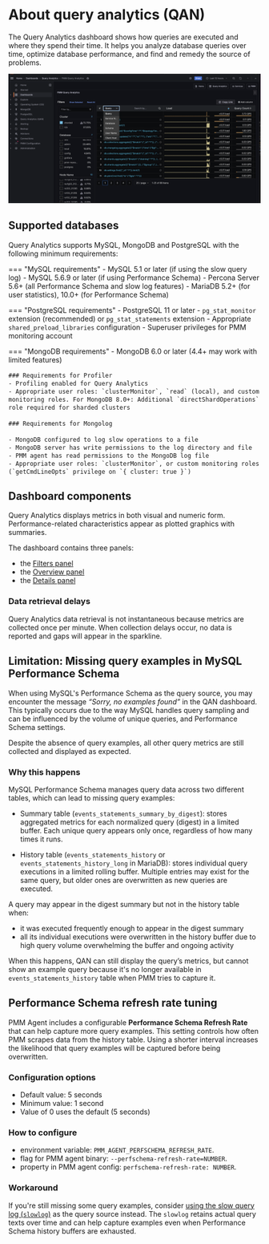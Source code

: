 # About query analytics (QAN)

The Query Analytics dashboard shows how queries are executed and where they spend their time. It helps you analyze database queries over time, optimize database performance, and find and remedy the source of problems.

![!image](../../images/PMM_Query_Analytics.jpg)

## Supported databases

Query Analytics supports MySQL, MongoDB and PostgreSQL with the following minimum requirements:

=== "MySQL requirements"
    - MySQL 5.1 or later (if using the slow query log)
    - MySQL 5.6.9 or later (if using Performance Schema)
    - Percona Server 5.6+ (all Performance Schema and slow log features)
    - MariaDB 5.2+ (for user statistics), 10.0+ (for Performance Schema)

=== "PostgreSQL requirements"
    - PostgreSQL 11 or later
    - `pg_stat_monitor` extension (recommended) or `pg_stat_statements` extension
    - Appropriate `shared_preload_libraries` configuration
    - Superuser privileges for PMM monitoring account

=== "MongoDB requirements"
    - MongoDB 6.0 or later (4.4+ may work with limited features)

    ### Requirements for Profiler
    - Profiling enabled for Query Analytics
    - Appropriate user roles: `clusterMonitor`, `read` (local), and custom monitoring roles. For MongoDB 8.0+: Additional `directShardOperations` role required for sharded clusters

    ### Requirements for Mongolog

    - MongoDB configured to log slow operations to a file
    - MongoDB server has write permissions to the log directory and file
    - PMM agent has read permissions to the MongoDB log file
    - Appropriate user roles: `clusterMonitor`, or custom monitoring roles (`getCmdLineOpts` privilege on `{ cluster: true }`)

## Dashboard components
Query Analytics displays metrics in both visual and numeric form. Performance-related characteristics appear as plotted graphics with summaries.

The dashboard contains three panels:

- the [Filters panel](panels/filters.md)
- the [Overview panel](panels/overview.md)
- the [Details panel](panels/details.md)

### Data retrieval delays

Query Analytics data retrieval is not instantaneous because metrics are collected once per minute. When collection delays occur, no data is reported and gaps will appear in the sparkline.

## Limitation: Missing query examples in MySQL Performance Schema

When using MySQL's Performance Schema as the query source, you may encounter the message *“Sorry, no examples found”* in the QAN dashboard. This typically occurs due to the way MySQL handles query sampling and can be influenced by the volume of unique queries, and Performance Schema settings.

Despite the absence of query examples, all other query metrics are still collected and displayed as expected.

### Why this happens

MySQL Performance Schema manages query data across two different tables, which can lead to missing query examples:

- Summary table (`events_statements_summary_by_digest`): stores aggregated metrics for each normalized query (digest) in a limited buffer. Each unique query appears only once, regardless of how many times it runs.

- History table (`events_statements_history` or `events_statements_history_long` in MariaDB): stores individual query executions in a limited rolling buffer. Multiple entries may exist for the same query, but older ones are overwritten as new queries are executed.

A query may appear in the digest summary but not in the history table when:

- it was executed frequently enough to appear in the digest summary
- all its individual executions were overwritten in the history buffer due to high query volume overwhelming the buffer and ongoing activity

When this happens, QAN can still display the query’s metrics, but cannot show an example query because it's no longer available in `events_statements_history` table when PMM tries to capture it.

## Performance Schema refresh rate tuning

PMM Agent includes a configurable **Performance Schema Refresh Rate** that can help capture more query examples. This setting controls how often PMM scrapes data from the history table. Using a shorter interval increases the likelihood that query examples will be captured before being overwritten.

### Configuration options

- Default value: 5 seconds
- Minimum value: 1 second
- Value of 0 uses the default (5 seconds)

### How to configure 
- environment variable: `PMM_AGENT_PERFSCHEMA_REFRESH_RATE`. 
- flag for PMM agent binary: `--perfschema-refresh-rate=NUMBER`. 
- property in PMM agent config: `perfschema-refresh-rate: NUMBER`. 

### Workaround

If you're still missing some query examples, consider [using the slow query log (`slowlog`)](../../../docs/install-pmm/install-pmm-client/connect-database/mysql/mysql.md#configure-data-source) as the query source instead. 
The `slowlog` retains actual query texts over time and can help capture examples even when Performance Schema history buffers are exhausted.

